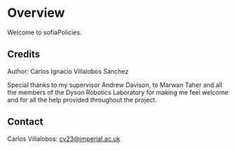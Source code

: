 # Overview

Welcome to sofiaPolicies. 

## Credits

Author: Carlos Ignacio Villalobos Sanchez

Special thanks to my supervisor Andrew Davison, to Marwan Taher and all the members of the Dyson Robotics Laboratory for making me feel welcome and for all the help provided throughout the project.

## Contact

Carlos Villalobos: cv23@imperial.ac.uk

